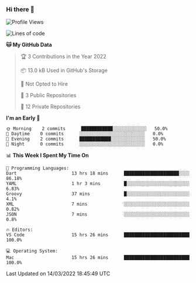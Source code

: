 ### Hi there 👋

<!--
**utkugedik/utkugedik** is a ✨ _special_ ✨ repository because its `README.md` (this file) appears on your GitHub profile.

Here are some ideas to get you started:

- 🔭 I’m currently working on ...
- 🌱 I’m currently learning ...
- 👯 I’m looking to collaborate on ...
- 🤔 I’m looking for help with ...
- 💬 Ask me about ...
- 📫 How to reach me: ...
- 😄 Pronouns: ...
- ⚡ Fun fact: ...
-->

<!--START_SECTION:waka-->
![Profile Views](http://img.shields.io/badge/Profile%20Views-0-blue)

![Lines of code](https://img.shields.io/badge/From%20Hello%20World%20I%27ve%20Written-23%20Thousand%20lines%20of%20code-blue)

**🐱 My GitHub Data** 

> 🏆 3 Contributions in the Year 2022
 > 
> 📦 13.0 kB Used in GitHub's Storage 
 > 
> 🚫 Not Opted to Hire
 > 
> 📜 3 Public Repositories 
 > 
> 🔑 12 Private Repositories  
 > 
**I'm an Early 🐤** 

```text
🌞 Morning    2 commits      ████████████░░░░░░░░░░░░░   50.0% 
🌆 Daytime    0 commits      ░░░░░░░░░░░░░░░░░░░░░░░░░   0.0% 
🌃 Evening    2 commits      ████████████░░░░░░░░░░░░░   50.0% 
🌙 Night      0 commits      ░░░░░░░░░░░░░░░░░░░░░░░░░   0.0%

```


📊 **This Week I Spent My Time On** 

```text
💬 Programming Languages: 
Dart                     13 hrs 18 mins      █████████████████████░░░░   86.18% 
YAML                     1 hr 3 mins         █░░░░░░░░░░░░░░░░░░░░░░░░   6.83% 
Groovy                   37 mins             █░░░░░░░░░░░░░░░░░░░░░░░░   4.1% 
XML                      7 mins              ░░░░░░░░░░░░░░░░░░░░░░░░░   0.82% 
JSON                     7 mins              ░░░░░░░░░░░░░░░░░░░░░░░░░   0.8%

🔥 Editors: 
VS Code                  15 hrs 26 mins      █████████████████████████   100.0%

💻 Operating System: 
Mac                      15 hrs 26 mins      █████████████████████████   100.0%

```


 Last Updated on 14/03/2022 18:45:49 UTC
<!--END_SECTION:waka-->
